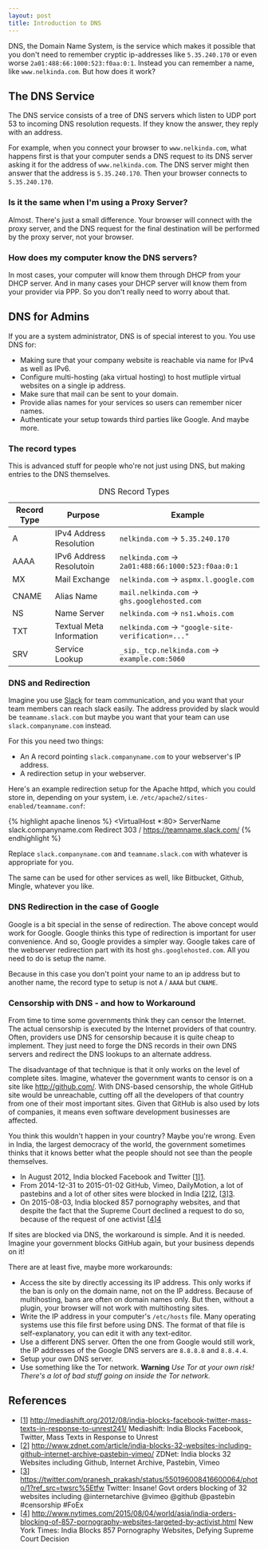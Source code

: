 ```yaml
---
layout: post
title: Introduction to DNS
---
```


DNS, the Domain Name System, is the service which makes it possible that you don't need to remember cryptic ip-addresses like `5.35.240.170` or even worse `2a01:488:66:1000:523:f0aa:0:1`.
Instead you can remember a name, like `www.nelkinda.com`.
But how does it work?

## The DNS Service
The DNS service consists of a tree of DNS servers which listen to UDP port 53 to incoming DNS resolution requests.
If they know the answer, they reply with an address.

For example, when you connect your browser to `www.nelkinda.com`, what happens first is that your computer sends a DNS request to its DNS server asking it for the address of `www.nelkinda.com`.
The DNS server might then answer that the address is `5.35.240.170`.
Then your browser connects to `5.35.240.170`.

### Is it the same when I'm using a Proxy Server?
Almost.
There's just a small difference.
Your browser will connect with the proxy server, and the DNS request for the final destination will be performed by the proxy server, not your browser.

### How does my computer know the DNS servers?
In most cases, your computer will know them through DHCP from your DHCP server.
And in many cases your DHCP server will know them from your provider via PPP.
So you don't really need to worry about that.

## DNS for Admins
If you are a system administrator, DNS is of special interest to you.
You use DNS for:

* Making sure that your company website is reachable via name for IPv4 as well as IPv6.
* Configure multi-hosting (aka virtual hosting) to host mutliple virtual websites on a single ip address.
* Make sure that mail can be sent to your domain.
* Provide alias names for your services so users can remember nicer names.
* Authenticate your setup towards third parties like Google.
And maybe more.

### The record types
This is advanced stuff for people who're not just using DNS, but making entries to the DNS themselves.

<table class="bordertable">
<caption>DNS Record Types</caption>
<thead>
<tr>
<th>Record Type</th>
<th>Purpose</th>
<th>Example</th>
</tr>
</thead>
<tbody>
<tr><td>A          </td><td>IPv4 Address Resolution </td><td><code>nelkinda.com</code> -> <code>5.35.240.170</code>                  </td></tr>
<tr><td>AAAA       </td><td>IPv6 Address Resolutoin </td><td><code>nelkinda.com</code> -> <code>2a01:488:66:1000:523:f0aa:0:1</code> </td></tr>
<tr><td>MX         </td><td>Mail Exchange           </td><td><code>nelkinda.com</code> -> <code>aspmx.l.google.com</code>            </td></tr>
<tr><td>CNAME      </td><td>Alias Name              </td><td><code>mail.nelkinda.com</code> -> <code>ghs.googlehosted.com</code>     </td></tr>
<tr><td>NS         </td><td>Name Server             </td><td><code>nelkinda.com</code> -> <code>ns1.whois.com</code>                 </td></tr>
<tr><td>TXT        </td><td>Textual Meta Information</td><td><code>nelkinda.com</code> -> <code>"google-site-verification=..."</code></td></tr>
<tr><td>SRV        </td><td>Service Lookup          </td><td><code>_sip._tcp.nelkinda.com</code> -> <code>example.com:5060</code>    </td></tr>
</tbody>
</table>

### DNS and Redirection
Imagine you use [Slack](http://slack.com/) for team communication, and you want that your team members can reach slack easily.
The address provided by slack would be `teamname.slack.com` but maybe you want that your team can use `slack.companyname.com` instead.

For this you need two things:

* An A record pointing `slack.companyname.com` to your webserver's IP address.
* A redirection setup in your webserver.

Here's an example redirection setup for the Apache httpd, which you could store in, depending on your system, i.e. `/etc/apache2/sites-enabled/teamname.conf`:

{% highlight apache linenos %}
<VirtualHost *:80>
    ServerName slack.companyname.com
    Redirect 303 / https://teamname.slack.com/
</VirtualHost>
{% endhighlight %}

Replace `slack.companyname.com` and `teamname.slack.com` with whatever is appropriate for you.

The same can be used for other services as well, like Bitbucket, Github, Mingle, whatever you like.

### DNS Redirection in the case of Google
Google is a bit special in the sense of redirection.
The above concept would work for Google.
Google thinks this type of redirection is important for user convenience.
And so, Google provides a simpler way.
Google takes care of the webserver redirection part with its host `ghs.googlehosted.com`.
All you need to do is setup the name.

Because in this case you don't point your name to an ip address but to another name, the record type to setup is not `A` / `AAAA` but `CNAME`.


### Censorship with DNS - and how to Workaround
From time to time some governments think they can censor the Internet.
The actual censorship is executed by the Internet providers of that country.
Often, providers use DNS for censorship because it is quite cheap to implement.
They just need to forge the DNS records in their own DNS servers and redirect the DNS lookups to an alternate address.

The disadvantage of that technique is that it only works on the level of complete sites.
Imagine, whatever the government wants to censor is on a site like <http://github.com/>.
With DNS-based censorship, the whole GitHub site would be unreachable, cutting off all the developers of that country from one of their most important sites.
Given that GitHub is also used by lots of companies, it means even software development businesses are affected.

You think this wouldn't happen in your country?
Maybe you're wrong.
Even in India, the largest democracy of the world, the government sometimes thinks that it knows better what the people should not see than the people themselves.

* In August 2012, India blocked Facebook and Twitter [[1]][1].
* From 2014-12-31 to 2015-01-02 GitHub, Vimeo, DailyMotion, a lot of pastebins and a lot of other sites were blocked in India [[2]][2], [[3]][3].
* On 2015-08-03, India blocked 857 pornography websites, and that despite the fact that the Supreme Court declined a request to do so, because of the request of one activist [[4]][4]

If sites are blocked via DNS, the workaround is simple.
And it is needed.
Imagine your government blocks GitHub again, but your business depends on it!

There are at least five, maybe more workarounds:

* Access the site by directly accessing its IP address. This only works if the ban is only on the domain name, not on the IP address. Because of multihosting, bans are often on domain names only. But then, without a plugin, your browser will not work with multihosting sites.
* Write the IP address in your computer's `/etc/hosts` file. Many operating systems use this file first before using DNS. The format of that file is self-explanatory, you can edit it with any text-editor.
* Use a different DNS server. Often the one from Google would still work, the IP addresses of the Google DNS servers are `8.8.8.8` and `8.8.4.4`.
* Setup your own DNS server.
* Use something like the Tor network. **Warning** *Use Tor at your own risk! There's a lot of bad stuff going on inside the Tor network.*


## References
[1]: http://mediashift.org/2012/08/india-blocks-facebook-twitter-mass-texts-in-response-to-unrest241/ "Mediashift: India Blocks Facebook, Twitter, Mass Texts in Response to Unrest"
[2]: http://www.zdnet.com/article/india-blocks-32-websites-including-github-internet-archive-pastebin-vimeo/ "ZDNet: India blocks 32 Websites including Github, Internet Archive, Pastebin, Vimeo"
[3]: https://twitter.com/pranesh_prakash/status/550196008416600064/photo/1?ref_src=twsrc%5Etfw "Twitter: Insane! Govt orders blocking of 32 websites including @internetarchive @vimeo @github @pastebin #censorship #FoEx"
[4]: http://www.nytimes.com/2015/08/04/world/asia/india-orders-blocking-of-857-pornography-websites-targeted-by-activist.html "New York Times: India Blocks 857 Pornography Websites, Defying Supreme Court Decision"
* [[1]] <http://mediashift.org/2012/08/india-blocks-facebook-twitter-mass-texts-in-response-to-unrest241/> Mediashift: India Blocks Facebook, Twitter, Mass Texts in Response to Unrest
* [[2]] <http://www.zdnet.com/article/india-blocks-32-websites-including-github-internet-archive-pastebin-vimeo/> ZDNet: India blocks 32 Websites including Github, Internet Archive, Pastebin, Vimeo
* [[3]] <https://twitter.com/pranesh_prakash/status/550196008416600064/photo/1?ref_src=twsrc%5Etfw> Twitter: Insane! Govt orders blocking of 32 websites including @internetarchive @vimeo @github @pastebin #censorship #FoEx
* [[4]] <http://www.nytimes.com/2015/08/04/world/asia/india-orders-blocking-of-857-pornography-websites-targeted-by-activist.html> New York Times: India Blocks 857 Pornography Websites, Defying Supreme Court Decision
